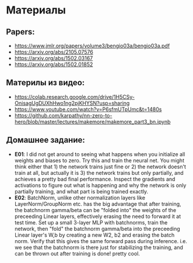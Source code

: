 
# Материалы

## Papers:  

* https://www.jmlr.org/papers/volume3/bengio03a/bengio03a.pdf
* https://arxiv.org/abs/2105.07576
* https://arxiv.org/abs/1502.03167
* https://arxiv.org/abs/1502.01852

## Материлы из видео:  

* https://colab.research.google.com/drive/1H5CSy-OnisagUgDUXhHwo1ng2pjKHYSN?usp=sharing
* https://www.youtube.com/watch?v=P6sfmUTpUmc&t=1480s
* https://github.com/karpathy/nn-zero-to-hero/blob/master/lectures/makemore/makemore_part3_bn.ipynb

## Домашнее задание:   

* **E01**: I did not get around to seeing what happens when you initialize all weights and biases to zero. Try this and train the neural net. You might think either that 1) the network trains just fine or 2) the network doesn't train at all, but actually it is 3) the network trains but only partially, and achieves a pretty bad final performance. Inspect the gradients and activations to figure out what is happening and why the network is only partially training, and what part is being trained exactly.
* **E02**: BatchNorm, unlike other normalization layers like LayerNorm/GroupNorm etc. has the big advantage that after training, the batchnorm gamma/beta can be "folded into" the weights of the preceeding Linear layers, effectively erasing the need to forward it at test time. Set up a small 3-layer MLP with batchnorms, train the network, then "fold" the batchnorm gamma/beta into the preceeding Linear layer's W,b by creating a new W2, b2 and erasing the batch norm. Verify that this gives the same forward pass during inference. i.e. we see that the batchnorm is there just for stabilizing the training, and can be thrown out after training is done! pretty cool.

